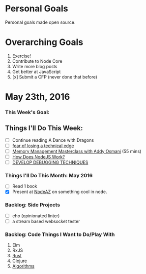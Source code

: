 Personal Goals
==============

Personal goals made open source.

# Overarching Goals
1. Exercise!
2. Contribute to Node Core
3. Write more blog posts
4. Get better at JavaScript
5. [x] Submit a CFP (never done that before)

# May 23th, 2016

### This Week's Goal:

## Things I'll Do This Week:
- [ ] Continue reading A Dance with Dragons
- [ ] [fear of losing a technical edge](https://www.oreilly.com/ideas/ask-the-cto-new-manager-has-a-fear-of-losing-a-technical-edge)
- [ ] [Memory Management Masterclass with Addy Osmani](https://www.youtube.com/watch?v=LaxbdIyBkL0) (55 mins)
- [ ] [How Does NodeJS Work?](https://blog.ghaiklor.com/how-nodejs-works-bfe09efc80ca#.y21trdmgg)
- [ ] [DEVELOP DEBUGGING TECHNIQUES](http://www.nearform.com/nodecrunch/node-js-develop-debugging-techniques/)

### Things I'll Do This Month: May 2016
- [ ] Read 1 book
- [x] Present at [NodeAZ](http://www.meetup.com/NodeAZ/) on something cool in node.

### Backlog: Side Projects
- [ ] eho (opinionated linter)
- [ ] a stream based websocket tester

### Backlog: Code Things I Want to Do/Play With
1. Elm
2. RxJS
3. [Rust](https://doc.rust-lang.org/book/README.html)
4. Clojure
5. [Algorithms](https://www.coursera.org/learn/algorithmic-toolbox/)
